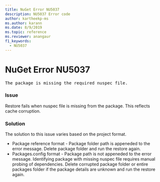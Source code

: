 ```yaml
---
title: NuGet Error NU5037
description: NU5037 Error code
author: kartheekp-ms
ms.author: karann
ms.date: 8/9/2019
ms.topic: reference
ms.reviewer: anangaur
f1_keywords: 
  - NU5037
---
```


# NuGet Error NU5037
<pre>The package is missing the required nuspec file.</pre>

### Issue

Restore fails when nuspec file is missing from the package. This reflects cache corruption.

### Solution
The solution to this issue varies based on the project format.
* Package reference format - Package folder path is appeneded to the error message. Delete package folder and run the restore again.
* Packages.config format - Package path is not appeneded to the error message. Identifying package with missing nuspec file requires manual probing of dependencies. Delete corrupted package folder or entire packages folder if the package details are unknown and run the restore again.